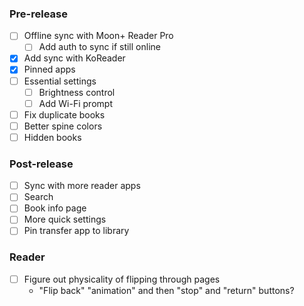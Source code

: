 ### Pre-release
- [ ] Offline sync with Moon+ Reader Pro
  - [ ] Add auth to sync if still online
- [x] Add sync with KoReader
- [x] Pinned apps
- [ ] Essential settings
  - [ ] Brightness control
  - [ ] Add Wi-Fi prompt
- [ ] Fix duplicate books
- [ ] Better spine colors
- [ ] Hidden books

### Post-release
- [ ] Sync with more reader apps
- [ ] Search
- [ ] Book info page
- [ ] More quick settings
- [ ] Pin transfer app to library

### Reader
- [ ] Figure out physicality of flipping through pages
  - "Flip back" "animation" and then "stop" and "return" buttons?